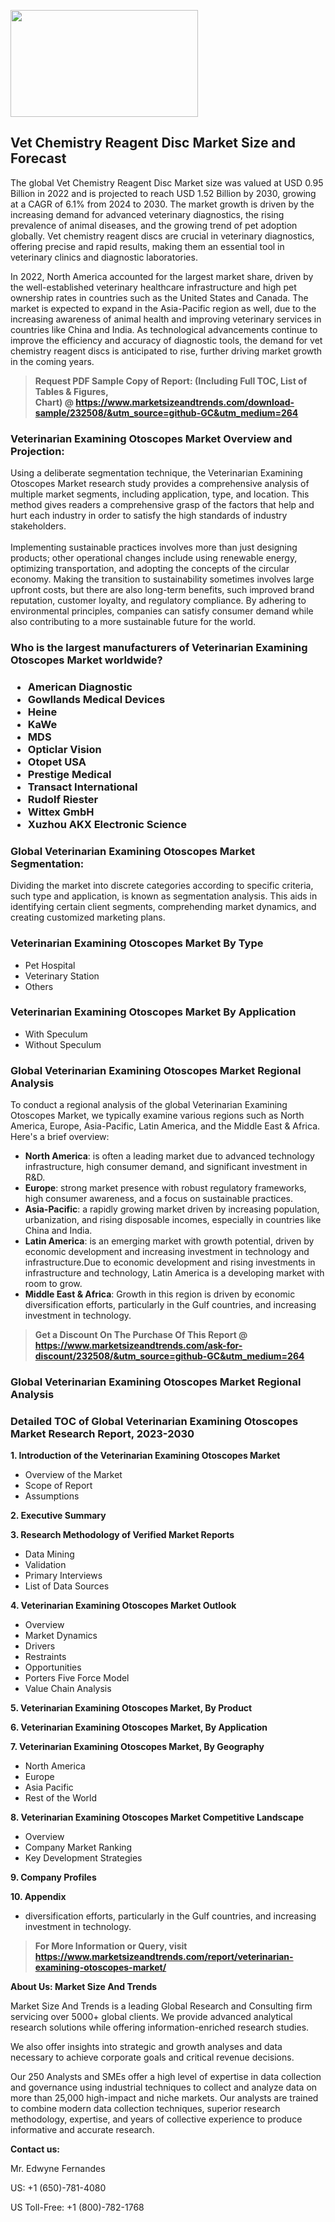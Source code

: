 <p><img class="alignnone size-medium wp-image-20088" src="https://ffe5etoiles.com/wp-content/uploads/2024/12/MST1-300x171.png" alt="" width="300" height="171" /></p><h2>Vet Chemistry Reagent Disc Market Size and Forecast</h2><p>The global Vet Chemistry Reagent Disc Market size was valued at USD 0.95 Billion in 2022 and is projected to reach USD 1.52 Billion by 2030, growing at a CAGR of 6.1% from 2024 to 2030. The market growth is driven by the increasing demand for advanced veterinary diagnostics, the rising prevalence of animal diseases, and the growing trend of pet adoption globally. Vet chemistry reagent discs are crucial in veterinary diagnostics, offering precise and rapid results, making them an essential tool in veterinary clinics and diagnostic laboratories.</p><p>In 2022, North America accounted for the largest market share, driven by the well-established veterinary healthcare infrastructure and high pet ownership rates in countries such as the United States and Canada. The market is expected to expand in the Asia-Pacific region as well, due to the increasing awareness of animal health and improving veterinary services in countries like China and India. As technological advancements continue to improve the efficiency and accuracy of diagnostic tools, the demand for vet chemistry reagent discs is anticipated to rise, further driving market growth in the coming years.</p></p><blockquote id="" class=""><strong>Request PDF Sample Copy of Report: (Including Full TOC, List of Tables &amp; Figures, Chart)&nbsp;@&nbsp;<strong><a href="https://www.marketsizeandtrends.com/download-sample/232508/&utm_source=github-GC&utm_medium=264" target="_blank">https://www.marketsizeandtrends.com/download-sample/232508/&utm_source=github-GC&utm_medium=264</a></strong></strong></blockquote><h3 id="" class="">Veterinarian Examining Otoscopes Market&nbsp;Overview and Projection:</h3><p id="" class="">Using a deliberate segmentation technique, the Veterinarian Examining Otoscopes Market research study provides a comprehensive analysis of multiple market segments, including application, type, and location. This method gives readers a comprehensive grasp of the factors that help and hurt each industry in order to satisfy the high standards of industry stakeholders. <br /> <br />Implementing sustainable practices involves more than just designing products; other operational changes include using renewable energy, optimizing transportation, and adopting the concepts of the circular economy. Making the transition to sustainability sometimes involves large upfront costs, but there are also long-term benefits, such improved brand reputation, customer loyalty, and regulatory compliance. By adhering to environmental principles, companies can satisfy consumer demand while also contributing to a more sustainable future for the world.</p><h3 id="" class="">Who is the largest manufacturers of&nbsp;Veterinarian Examining Otoscopes Market worldwide?</h3><h3 class=""><p><ul><li>American Diagnostic </li><li> Gowllands Medical Devices </li><li> Heine </li><li> KaWe </li><li> MDS </li><li> Opticlar Vision </li><li> Otopet USA </li><li> Prestige Medical </li><li> Transact International </li><li> Rudolf Riester </li><li> Wittex GmbH </li><li> Xuzhou AKX Electronic Science</li></ul></p></h3><h3 id="" class="">Global&nbsp;Veterinarian Examining Otoscopes Market Segmentation:</h3><p id="" class="">Dividing the market into discrete categories according to specific criteria, such type and application, is known as segmentation analysis. This aids in identifying certain client segments, comprehending market dynamics, and creating customized marketing plans.</p><h3 id="" class="">Veterinarian Examining Otoscopes Market&nbsp;By Type</h3><p><p><ul><li>Pet Hospital</li><li> Veterinary Station</li><li> Others</p></li></ul></p></p><h3 id="" class="">Veterinarian Examining Otoscopes Market&nbsp;By Application</h3><p class=""><p><ul><li>With Speculum</li><li> Without Speculum</li></ul></p></p><h3 id="" class="">Global Veterinarian Examining Otoscopes Market Regional Analysis</h3><p id="" class="">To conduct a regional analysis of the global Veterinarian Examining Otoscopes Market, we typically examine various regions such as North America, Europe, Asia-Pacific, Latin America, and the Middle East &amp; Africa. Here's a brief overview:</p><ul><li><strong>North America</strong>: is often a leading market due to advanced technology infrastructure, high consumer demand, and significant investment in R&amp;D.</li><li><strong>Europe</strong>: strong market presence with robust regulatory frameworks, high consumer awareness, and a focus on sustainable practices.</li><li><strong>Asia-Pacific</strong>: a rapidly growing market driven by increasing population, urbanization, and rising disposable incomes, especially in countries like China and India.</li><li><strong>Latin America</strong>: is an emerging market with growth potential, driven by economic development and increasing investment in technology and infrastructure.Due to economic development and rising investments in infrastructure and technology, Latin America is a developing market with room to grow.</li><li><strong>Middle East &amp; Africa</strong>: Growth in this region is driven by economic diversification efforts, particularly in the Gulf countries, and increasing investment in technology.</li></ul><blockquote id="" class=""><strong>Get a Discount On The Purchase Of This Report @ <strong><a href="https://www.marketsizeandtrends.com/ask-for-discount/232508/&utm_source=github-GC&utm_medium=264" target="_blank">https://www.marketsizeandtrends.com/ask-for-discount/232508/&utm_source=github-GC&utm_medium=264</a></strong></strong></blockquote><h3 id="" class="">Global Veterinarian Examining Otoscopes Market Regional Analysis</h3><h3 id="" class="">Detailed TOC of Global Veterinarian Examining Otoscopes Market Research Report, 2023-2030</h3><p id="" class=""><strong>1. Introduction of the Veterinarian Examining Otoscopes Market</strong></p><ul><li>Overview of the Market</li><li>Scope of Report</li><li>Assumptions</li></ul><p id="" class=""><strong>2. Executive Summary</strong></p><p id="" class=""><strong>3. Research Methodology of Verified Market Reports</strong></p><ul><li>Data Mining</li><li>Validation</li><li>Primary Interviews</li><li>List of Data Sources</li></ul><p id="" class=""><strong>4. Veterinarian Examining Otoscopes Market Outlook</strong></p><ul><li>Overview</li><li>Market Dynamics</li><li>Drivers</li><li>Restraints</li><li>Opportunities</li><li>Porters Five Force Model</li><li>Value Chain Analysis</li></ul><p id="" class=""><strong>5. Veterinarian Examining Otoscopes Market, By Product</strong></p><p id="" class=""><strong>6. Veterinarian Examining Otoscopes Market, By Application</strong></p><p id="" class=""><strong>7. Veterinarian Examining Otoscopes Market, By Geography</strong></p><ul><li>North America</li><li>Europe</li><li>Asia Pacific</li><li>Rest of the World</li></ul><p id="" class=""><strong>8. Veterinarian Examining Otoscopes Market Competitive Landscape</strong></p><ul><li>Overview</li><li>Company Market Ranking</li><li>Key Development Strategies</li></ul><p id="" class=""><strong>9. Company Profiles</strong></p><p id="" class=""><strong>10. Appendix</strong></p><ul><li>diversification efforts, particularly in the Gulf countries, and increasing investment in technology.</li></ul><blockquote id="" class=""><strong>For More Information or Query, visit <strong><strong><a href="https://www.marketsizeandtrends.com/report/veterinarian-examining-otoscopes-market/" target="_blank">https://www.marketsizeandtrends.com/report/veterinarian-examining-otoscopes-market/</a></strong></strong></strong></blockquote><p id="" class=""><strong>About Us: Market Size And Trends</strong></p><p id="" class="">Market Size And Trends is a leading Global Research and Consulting firm servicing over 5000+ global clients. We provide advanced analytical research solutions while offering information-enriched research studies.</p><p id="" class="">We also offer insights into strategic and growth analyses and data necessary to achieve corporate goals and critical revenue decisions.</p><p id="" class="">Our 250 Analysts and SMEs offer a high level of expertise in data collection and governance using industrial techniques to collect and analyze data on more than 25,000 high-impact and niche markets. Our analysts are trained to combine modern data collection techniques, superior research methodology, expertise, and years of collective experience to produce informative and accurate research.</p><p id="" class=""><strong>Contact us:</strong></p><p id="" class="">Mr. Edwyne Fernandes</p><p id="" class="">US: +1 (650)-781-4080</p><p id="" class="">US Toll-Free: +1 (800)-782-1768</p>
